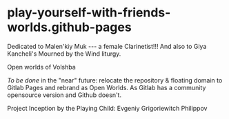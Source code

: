 # play-yourself-with-friends-worlds.github-pages
Dedicated to Malen'kiy Muk --- a female Clarinetist!!! And also to Giya Kancheli's Mourned by the Wind liturgy.

Open worlds of Volshba

*To be done* in the "near" future: relocate the repository & floating domain to Gitlab Pages and rebrand as Open Worlds. As Gitlab has a community opensource version and Github doesn't.

Project Inception by the Playing Child: Evgeniy Grigoriewitch Philippov
